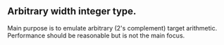 ## Arbitrary width integer type.
Main purpose is to emulate arbitrary (2's complement) target arithmetic.
Performance should be reasonable but is not the main focus.
